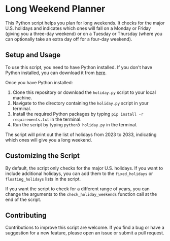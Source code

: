 # Long Weekend Planner

This Python script helps you plan for long weekends. It checks for the major U.S. holidays and indicates which ones will fall on a Monday or Friday (giving you a three-day weekend) or on a Tuesday or Thursday (where you can optionally take an extra day off for a four-day weekend).

## Setup and Usage

To use this script, you need to have Python installed. If you don't have Python installed, you can download it from [here](https://www.python.org/downloads/).

Once you have Python installed:

1. Clone this repository or download the `holiday.py` script to your local machine.
2. Navigate to the directory containing the `holiday.py` script in your terminal.
3. Install the required Python packages by typing `pip install -r requirements.txt` in the terminal.
4. Run the script by typing `python3 holiday.py` in the terminal.

The script will print out the list of holidays from 2023 to 2033, indicating which ones will give you a long weekend.

## Customizing the Script

By default, the script only checks for the major U.S. holidays. If you want to include additional holidays, you can add them to the `fixed_holidays` or `floating_holidays` lists in the script.

If you want the script to check for a different range of years, you can change the arguments to the `check_holiday_weekends` function call at the end of the script.

## Contributing

Contributions to improve this script are welcome. If you find a bug or have a suggestion for a new feature, please open an issue or submit a pull request.

